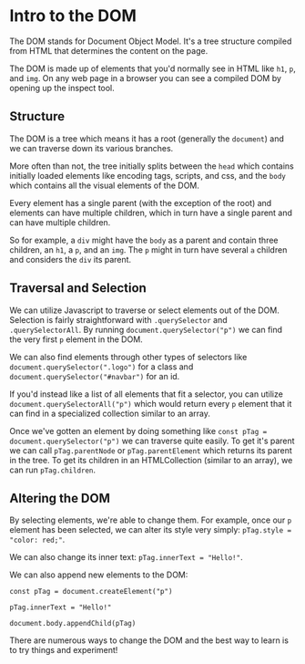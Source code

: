 # Intro to the DOM

The DOM stands for Document Object Model. It's a tree structure compiled from HTML that determines the content on the page.

The DOM is made up of elements that you'd normally see in HTML like `h1`, `p`, and `img`. On any web page in a browser you can see a compiled DOM by opening up the inspect tool.

## Structure

The DOM is a tree which means it has a root (generally the `document`) and we can traverse down its various branches.

More often than not, the tree initially splits between the `head` which contains initially loaded elements like encoding tags, scripts, and css, and the `body` which contains all the visual elements of the DOM.

Every element has a single parent (with the exception of the root) and elements can have multiple children, which in turn have a single parent and can have multiple children.

So for example, a `div` might have the `body` as a parent and contain three children, an `h1`, a `p`, and an `img`. The `p` might in turn have several `a` children and considers the `div` its parent.

## Traversal and Selection

We can utilize Javascript to traverse or select elements out of the DOM. Selection is fairly straightforward with `.querySelector` and `.querySelectorAll`. By running `document.querySelector("p")` we can find the very first `p` element in the DOM.

We can also find elements through other types of selectors like `document.querySelector(".logo")` for a class and `document.querySelector("#navbar")` for an id.

If you'd instead like a list of all elements that fit a selector, you can utilize `document.querySelectorAll("p")` which would return every `p` element that it can find in a specialized collection similar to an array.

Once we've gotten an element by doing something like `const pTag = document.querySelector("p")` we can traverse quite easily. To get it's parent we can call `pTag.parentNode` or `pTag.parentElement` which returns its parent in the tree. To get its children in an HTMLCollection (similar to an array), we can run `pTag.children`.

## Altering the DOM

By selecting elements, we're able to change them. For example, once our `p` element has been selected, we can alter its style very simply: `pTag.style = "color: red;"`.

We can also change its inner text: `pTag.innerText = "Hello!"`.

We can also append new elements to the DOM:

```
const pTag = document.createElement("p")

pTag.innerText = "Hello!"

document.body.appendChild(pTag)
```

There are numerous ways to change the DOM and the best way to learn is to try things and experiment!
